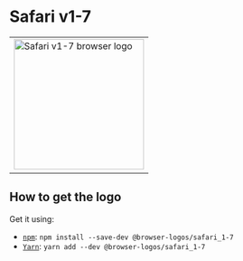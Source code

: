 Safari v1-7
===========

<!-- markdownlint-disable line-length no-inline-html -->
<table>
    <tr height=240>
        <td>
            <a href="https://github.com/alrra/browser-logos/tree/896ab303b43decd25c518ea5dc0081e6974d344a/src/archive/safari_1-7">
                <img width=230 src="https://raw.githubusercontent.com/alrra/browser-logos/896ab303b43decd25c518ea5dc0081e6974d344a/src/archive/safari_1-7/safari_1-7_512x512.png" alt="Safari v1-7 browser logo">
            </a>
        </td>
    </tr>
</table>
<!-- markdownlint-enable line-length no-inline-html -->

How to get the logo
-------------------

Get it using:

* [`npm`][npm]: `npm install --save-dev @browser-logos/safari_1-7`
* [`Yarn`][yarn]: `yarn add --dev @browser-logos/safari_1-7`

<!-- Link labels: -->

[npm]: https://www.npmjs.com/
[yarn]: https://yarnpkg.com/
